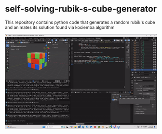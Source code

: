 # self-solving-rubik-s-cube-generator
This repository contains python code that generates a random rubik's cube and animates its solution found via kociemba algorithm


![](https://github.com/AlexandraUkrainskaya/self-solving-rubiks-cube-generator/blob/main/gif%20rubik.gif)
